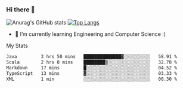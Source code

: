 ### Hi there 👋

![Anurag's GitHub stats](https://github-readme-stats.vercel.app/api?username=MatteoIorio11&show_icons=true&theme=dark) 
[![Top Langs](https://github-readme-stats.vercel.app/api/top-langs/?username=MatteoIorio11&theme=dark)](https://github.com/MatteoIorio11/github-readme-stats)

- 🌱 I’m currently learning Engineering and Computer Science :)

<!--
**MatteoIorio11/MatteoIorio11** is a ✨ _special_ ✨ repository because its `README.md` (this file) appears on your GitHub profile.

Here are some ideas to get you started:

- 🔭 I’m currently working on ...
- 🌱 I’m currently learning ...
- 👯 I’m looking to collaborate on ...
- 🤔 I’m looking for help with ...
- 💬 Ask me about ...
- 📫 How to reach me: ...
- 😄 Pronouns: ...
- ⚡ Fun fact: ...
-->
My Stats
<!--START_SECTION:waka-->

```txt
Java         3 hrs 50 mins   ██████████████▓░░░░░░░░░░   58.91 %
Scala        2 hrs 8 mins    ████████▒░░░░░░░░░░░░░░░░   32.78 %
Markdown     17 mins         █░░░░░░░░░░░░░░░░░░░░░░░░   04.52 %
TypeScript   13 mins         ▓░░░░░░░░░░░░░░░░░░░░░░░░   03.33 %
XML          1 min           ░░░░░░░░░░░░░░░░░░░░░░░░░   00.30 %
```

<!--END_SECTION:waka-->
